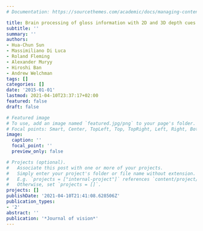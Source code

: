 ```yaml
---
# Documentation: https://sourcethemes.com/academic/docs/managing-content/

title: Brain processing of gloss information with 2D and 3D depth cues
subtitle: ''
summary: ''
authors:
- Hua-Chun Sun
- Massimiliano Di Luca
- Roland Fleming
- Alexander Muryy
- Hiroshi Ban
- Andrew Welchman
tags: []
categories: []
date: '2015-01-01'
lastmod: 2021-04-10T23:37:17+02:00
featured: false
draft: false

# Featured image
# To use, add an image named `featured.jpg/png` to your page's folder.
# Focal points: Smart, Center, TopLeft, Top, TopRight, Left, Right, BottomLeft, Bottom, BottomRight.
image:
  caption: ''
  focal_point: ''
  preview_only: false

# Projects (optional).
#   Associate this post with one or more of your projects.
#   Simply enter your project's folder or file name without extension.
#   E.g. `projects = ["internal-project"]` references `content/project/deep-learning/index.md`.
#   Otherwise, set `projects = []`.
projects: []
publishDate: '2021-04-10T21:41:08.628506Z'
publication_types:
- '2'
abstract: ''
publication: '*Journal of vision*'
---
```

